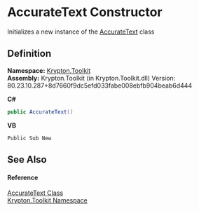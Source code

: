 # AccurateText Constructor


Initializes a new instance of the <a href="2dbea9dd-6ba1-0edd-ccc7-b69e6b466d38.md">AccurateText</a> class



## Definition
**Namespace:** <a href="79d2eac2-21f4-54ff-7552-b20c33c30600.md">Krypton.Toolkit</a>  
**Assembly:** Krypton.Toolkit (in Krypton.Toolkit.dll) Version: 80.23.10.287+8d7660f9dc5efd033fabe008ebfb904beab6d444

**C#**
``` C#
public AccurateText()
```
**VB**
``` VB
Public Sub New
```



## See Also


#### Reference
<a href="2dbea9dd-6ba1-0edd-ccc7-b69e6b466d38.md">AccurateText Class</a>  
<a href="79d2eac2-21f4-54ff-7552-b20c33c30600.md">Krypton.Toolkit Namespace</a>  
